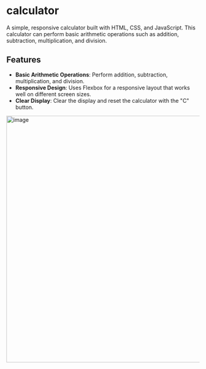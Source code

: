 # calculator

A simple, responsive calculator built with HTML, CSS, and JavaScript. This calculator can perform basic arithmetic operations such as addition, subtraction, multiplication, and division.

## Features

- **Basic Arithmetic Operations**: Perform addition, subtraction, multiplication, and division.
- **Responsive Design**: Uses Flexbox for a responsive layout that works well on different screen sizes.
- **Clear Display**: Clear the display and reset the calculator with the "C" button.

<img width="645" alt="image" src="https://github.com/Wakodono/calculator/assets/53127265/8e317f8f-5b41-4e86-b8e3-27a8dbf68f7d">

